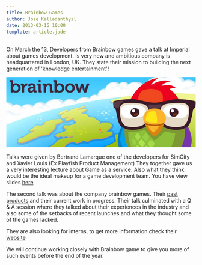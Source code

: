 ```yaml
---
title: Brainbow Games
author: Jose Kalladanthyil
date: 2013-03-15 10:00
template: article.jade
---
```


On March the 13, Developers from Brainbow games gave a talk at Imperial about games development. Is very new and ambitious company is headquartered in London, UK. They state their mission to building the next generation of 'knowledge entertainment'!

![](brainbow-games.png)

Talks were given by Bertrand Lamarque one of the developers for SimCity and Xavier Louis (Ex Playfish Product Management)
They together gave us a very interesting lecture about Game as a service. Also what they think would be the ideal makeup for a game development team.
You have view slides [here](http://www.slideshare.net/bertrandlamarque3)


The second talk was about the company brainbow games. Their [past products](https://itunes.apple.com/app/id539359333) and their current work in progress. Their talk culminated with a Q &amp; A session where they talked about their experiences in the industry and also some of the setbacks of recent launches and what they thought some of the games lacked.


They are also looking for interns, to get more information check their [website](http://www.brainbowgames.com/jobs/)

We will continue working closely with Brainbow game to give you more of such events before the end of the year.

